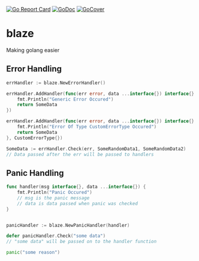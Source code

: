 [![Go Report Card](https://goreportcard.com/badge/github.com/ZeroTechh/blaze)](https://goreportcard.com/report/github.com/ZeroTechh/blaze) [![GoDoc](https://godoc.org/github.com/SonicRoshan/blaze?status.svg)](https://godoc.org/github.com/SonicRoshan/blaze) [![GoCover](https://gocover.io/_badge/github.com/SonicRoshan/blaze)](https://gocover.io/github.com/SonicRoshan/blaze)

# blaze
Making golang easier

## Error Handling
```go
errHandler := blaze.NewErrorHandler()

errHandler.AddHandler(func(err error, data ...interface{}) interface{} {
    fmt.Println("Generic Error Occured")
    return SomeData
})

errHandler.AddHandler(func(err error, data ...interface{}) interface{} {
    fmt.Println("Error Of Type CustomErrorType Occured")
    return SomeData
}, CustomErrorType{})

SomeData := errHandler.Check(err, SomeRandomData1, SomeRandomData2)
// Data passed after the err will be passed to handlers

```

## Panic Handling
```go
func handler(msg interface{}, data ...interface{}) {
    fmt.Println("Panic Occured")
    // msg is the panic message
    // data is data passed when panic was checked
}


panicHandler := blaze.NewPanicHandler(handler)

defer panicHandler.Check("some data")
// "some data" will be passed on to the handler function

panic("some reason")
```